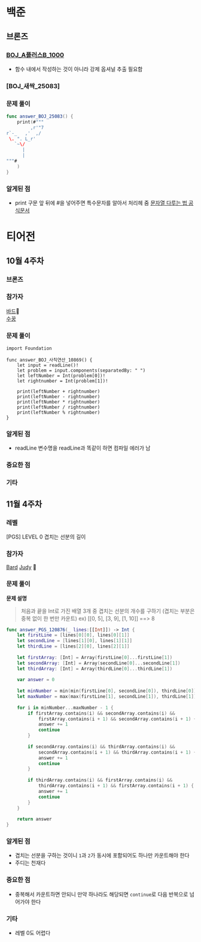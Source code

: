 # 백준

## 브론즈

### [BOJ_A플러스B_1000](9990a3834d3022254d887f6fe90cfd9f0e040b89)
- 함수 내에서 작성하는 것이 아니라 강제 옵셔널 추출 필요함

### [BOJ_새싹_25083]
### 문제 풀이
```swift
func answer_BOJ_25083() {
    print(#"""
         ,r'"7
r`-_   ,'  ,/
 \. ". L_r'
   `~\/
      |
      |
"""#
    )
}
```
### 알게된 점
- print 구문 앞 뒤에 #을 넣어주면 특수문자를 알아서 처리헤 줌
[문자열 다루는 법 공식문서](https://docs.swift.org/swift-book/LanguageGuide/StringsAndCharacters.html)
# 티어전
## 10월 4주차
### 브론즈
### 참가자
[바드](https://github.com/bar-d)🏅  
[수꿍](https://github.com/Jeon-Minsu)  

### 문제 풀이
```
import Foundation

func answer_BOJ_사칙연산_10869() {
    let input = readLine()!
    let problem = input.components(separatedBy: " ")
    let leftNumber = Int(problem[0])!
    let rightnumber = Int(problem[1])!
    
    print(leftNumber + rightnumber)
    print(leftNumber - rightnumber)
    print(leftNumber * rightnumber)
    print(leftNumber / rightnumber)
    print(leftNumber % rightnumber)
}
```
### 알게된 점
- readLine 변수명을 readLine과 똑같이 하면 컴파일 에러가 남
### 중요한 점

### 기타

## 11월 4주차

### 레벨

[PGS] LEVEL 0 겹치는 선분의 길이

### 참가자

[Bard](https://github.com/bar-d) 
[Judy](https://github.com/Judy-999) 🏅

### 문제 풀이

**문제 설명**
> 처음과 끝을 Int로 가진 배열 3개 중 겹치는 선분의 개수를 구하기
> (겹치는 부분은 중복 없이 한 번만 카운트)
> ex) [[0, 5], [3, 9], [1, 10]] ==> 8

```swift
func answer_PGS_120876(_ lines:[[Int]]) -> Int {
    let firstLine = [lines[0][0], lines[0][1]]
    let secondLine = [lines[1][0], lines[1][1]]
    let thirdLine = [lines[2][0], lines[2][1]]
    
    let firstArray: [Int] = Array(firstLine[0]...firstLine[1])
    let secondArray: [Int] = Array(secondLine[0]...secondLine[1])
    let thirdArray: [Int] = Array(thirdLine[0]...thirdLine[1])
    
    var answer = 0
    
    let minNumber = min(min(firstLine[0], secondLine[0]), thirdLine[0])
    let maxNumber = max(max(firstLine[1], secondLine[1]), thirdLine[1])
    
    for i in minNumber...maxNumber - 1 {
        if firstArray.contains(i) && secondArray.contains(i) &&
            firstArray.contains(i + 1) && secondArray.contains(i + 1) {
            answer += 1
            continue
        }
        
        if secondArray.contains(i) && thirdArray.contains(i) &&
            secondArray.contains(i + 1) && thirdArray.contains(i + 1) {
            answer += 1
            continue
        }
        
        if thirdArray.contains(i) && firstArray.contains(i) &&
            thirdArray.contains(i + 1) && firstArray.contains(i + 1) {
            answer += 1
            continue
        }
    }
    
    return answer
}
```

### 알게된 점
- 겹치는 선분을 구하는 것이니 `1`과 `2`가 동시에 포함되어도 하나만 카운트해야 한다
- 주디는 천재다

### 중요한 점
- 중복해서 카운트하면 안되니 만약 하나라도 해당되면 `continue`로 다음 반복으로 넘어가야 한다

### 기타
- 레벨 0도 어렵다
